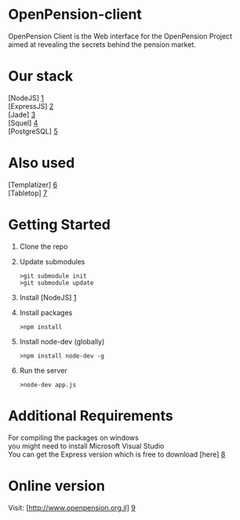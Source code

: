 OpenPension-client
==================

OpenPension Client is the Web interface for the OpenPension Project  
aimed at revealing the secrets behind the pension market.


Our stack
=========
[NodeJS] [1]  
[ExpressJS] [2]  
[Jade] [3]  
[Squel] [4]  
[PostgreSQL] [5]  

Also used
===============
[Templatizer] [6]  
[Tabletop] [7]  

Getting Started
===============
1.  Clone the repo
2.  Update submodules               
        
        >git submodule init 
        >git submodule update
3.  Install [NodeJS] [1]
4.  Install packages
        
        >npm install
5.  Install node-dev (globally)

        >npm install node-dev -g
6.  Run the server 

        >node-dev app.js

  [1]: http://nodejs.org/        "NodeJS"
  [2]: http://expressjs.com/  "ExpressJS"
  [3]: http://jade-lang.com/    "Jade"
  [4]: http://hiddentao.github.io/squel/ "Squel"
  [5]: http://www.postgresql.org/download/ "PostgreSQL"
  [6]: https://github.com/HenrikJoreteg/templatizer "Templatizer"
  [7]: https://github.com/jsoma/tabletop "Tabletop"

Additional Requirements
===========

For compiling the packages on windows  
you might need to install Microsoft Visual Studio  
You can get the Express version which is free to download [here] [8]


  [8]: http://www.microsoft.com/visualstudio/eng/downloads#d-cpp-2010-express "Squel"


Online version
===========
Visit: [http://www.openpension.org.il] [9]

  [9]: http://www.openpension.org.il
